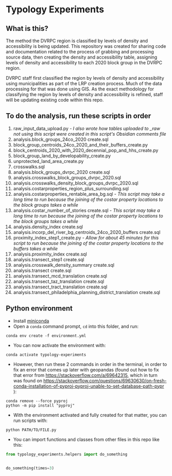 # Typology Experiments

## What is this?

The method the DVRPC region is classified by levels of density and accessibility is being updated. This repository was created for sharing code and documentation related to the process of grabbing and processing source data, then creating the density and accessibility table, assigning levels of density and accessibility to each 2020 block group in the DVRPC region.

DVRPC staff first classified the region by levels of density and accessibility using municipalities as part of the LRP creation process. Much of the data processing for that was done using GIS. As the exact methodology for classifying the region by levels of density and accessibility is refined, staff will be updating existing code within this repo.

## To do the analysis, run these scripts in order

1. raw_input_data_upload.py - *I also wrote how tables uploaded to _raw not using this script were created in this script's Obsidian comments file*
2. analysis.block_groups_24co_2020 create.sql
3. block_group_centroids_24co_2020_and_their_buffers_create.py
4. block_centroids_2020_with_2020_decennial_pop_and_hhs_create.py
5. block_group_land_by_developability_create.py
6. unprotected_land_area_create.py
7. crosswalks.sql
8. analysis.block_groups_dvrpc_2020 create.sql
9. analysis.crosswalks_block_groups_dvrpc_2020.sql
10. analysis.crosswalks_density_block_groups_dvrpc_2020.sql
11. analysis.costarproperties_region_plus_surrounding.sql
12. analysis.costarproperties_rentable_area_bg.sql - *This script may take a long time to run because the joining of the costar property locations to the block groups takes a while*
13. analysis.costar_number_of_stories create.sql - *This script may take a long time to run because the joining of the costar property locations to the block groups takes a while*
14. analysis.density_index create.sql
15. analysis.incorp_del_river_bg_centroids_24co_2020_buffers create.sql
16. proximity_index_step1_create.py - *Allow for about 45 minutes for this script to run because the joining of the costar property locations to the buffers takes a while*
17. analysis.proximity_index create.sql
18. analysis.transect_step1 create.sql
19. analysis.crosswalk_density_summary create.sql
20. analysis.transect create.sql
21. analysis.transect_mcd_translation create.sql
22. analysis.transect_taz_translation create.sql
23. analysis.transect_tract_translation create.sql
24. analysis.transect_philadelphia_planning_district_translation create.sql

## Python environment

- Install [miniconda](https://docs.conda.io/en/latest/miniconda.html)
- Open a `conda` command prompt, `cd` into this folder, and run:

```
conda env create -f environment.yml
```

- You can now activate the environment with:

```
conda activate typology-experiments
```

- However, then run these 2 commands in order in the terminal, in order to fix an error that comes up later with geopandas (found out how to fix that error from https://stackoverflow.com/a/69642315, which in turn was found on https://stackoverflow.com/questions/69630630/on-fresh-conda-installation-of-pyproj-pyproj-unable-to-set-database-path-pypr ):

```
conda remove --force pyproj
python -m pip install "pyproj"
```

- With the environment activated and fully created for that matter, you can run scripts with:

```
python PATH/TO/FILE.py
```

- You can import functions and classes from other files in this repo like this:

```python
from typology_experiments.helpers import do_something


do_something(times=3)
```